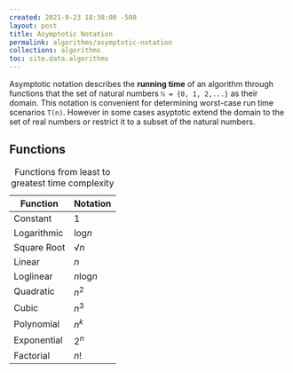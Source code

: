 ```yaml
---
created: 2021-9-23 18:38:00 -500
layout: post
title: Asymptotic Notation
permalink: algorithms/asymptotic-notation
collections: algorithms
toc: site.data.algorithms
---
```


Asymptotic notation describes the **running time** of an algorithm through functions that
the set of natural numbers ```ℕ = {0, 1, 2,...}``` as their domain. 
This notation is convenient for determining worst-case run time scenarios ```T(n)```.
However in some cases asyptotic extend the domain to the set of real numbers or restrict it to 
a subset of the natural numbers.

## Functions

<table>
    <caption>Functions from least to greatest time complexity</caption>
    <thead>
        <tr>
            <th>Function</th>
            <th>Notation</th>
        </tr>
    </thead>
    <tbody>
        <tr>
            <td>Constant</td>
            <td>1</td>
        </tr>
        <tr>
            <td>Logarithmic</td>
            <td>log<em>n</em></td>
        </tr>
        <tr>
            <td>Square Root</td>
            <td>√<em>n</em></td>
        </tr>
        <tr>
            <td>Linear</td>
            <td><em>n</em></td>
        </tr>
        <tr>
            <td>Loglinear</td>
            <td><em>n</em>log<em>n</em></td>
        </tr>
        <tr>
            <td>Quadratic</td>
            <td><em>n</em><sup>2</sup></td>
        </tr>
        <tr>
            <td>Cubic</td>
            <td><em>n</em><sup>3</sup></td>
        </tr>
        <tr>
            <td>Polynomial</td>
            <td><em>n</em><sup><em>k</em></sup></td>
        </tr>
        <tr>
            <td>Exponential</td>
            <td>2<sup><em>n</em></sup></td>
        </tr>
        <tr>
            <td>Factorial</td>
            <td><em>n</em>!</td>
        </tr>
    </tbody>
</table>

<!-- ## Big-Oh (O) Notation

## Big-Omega (Ω) Notation

## Big-Theta (Θ) Notation
 -->
